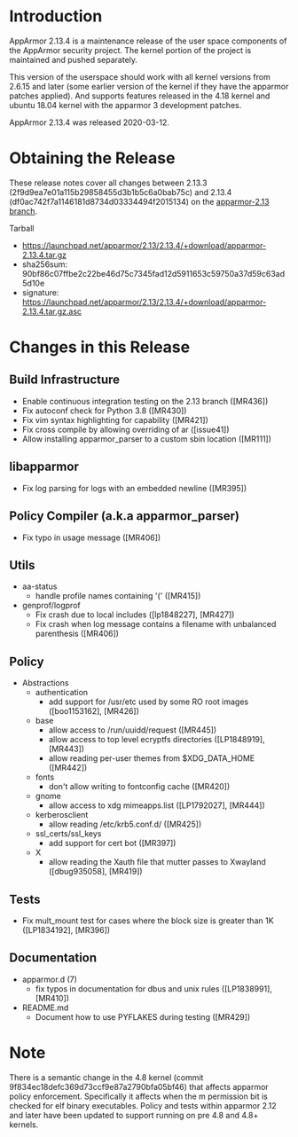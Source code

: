 Introduction
============

AppArmor 2.13.4 is a maintenance release of the user space components
of the AppArmor security project. The kernel portion of the project
is maintained and pushed separately.

This version of the userspace should work with all kernel versions from
2.6.15 and later (some earlier version of the kernel if they have the
apparmor patches applied). And supports features released in the 4.18
kernel and ubuntu 18.04 kernel with the apparmor 3 development patches.

AppArmor 2.13.4 was released 2020-03-12.


# Obtaining the Release
These release notes cover all changes between 2.13.3 (2f9d9ea7e01a115b29858455d3b1b5c6a0bab75c) and 2.13.4 (df0ac742f7a1146181d8734d03334494f2015134) on the [apparmor-2.13 branch](https://gitlab.com/apparmor/apparmor/tree/apparmor-2.13).

Tarball
-   <https://launchpad.net/apparmor/2.13/2.13.4/+download/apparmor-2.13.4.tar.gz>
-   sha256sum: 90bf86c07ffbe2c22be46d75c7345fad12d5911653c59750a37d59c63ad5d10e
-   signature: <https://launchpad.net/apparmor/2.13/2.13.4/+download/apparmor-2.13.4.tar.gz.asc>

# Changes in this Release


Build Infrastructure
--------------------
- Enable continuous integration testing on the 2.13 branch ([MR436])
- Fix autoconf check for Python 3.8 ([MR430])
- Fix vim syntax highlighting for capability ([MR421])
- Fix cross compile by allowing overriding of ar ([issue41])
- Allow installing apparmor_parser to a custom sbin location ([MR111])


libapparmor
-----------
- Fix log parsing for logs with an embedded newline ([MR395])


Policy Compiler (a.k.a apparmor\_parser)
----------------------------------------
- Fix typo in usage message ([MR406])


Utils
-----
- aa-status
  - handle profile names containing '(' ([MR415])
- genprof/logprof
  - Fix crash due to local includes ([lp1848227], [MR427])
  - Fix crash when log message contains a filename with unbalanced parenthesis ([MR406])



Policy
------
- Abstractions
  - authentication
    - add support for /usr/etc used by some RO root images ([boo1153162], [MR426]) 
  - base
    - allow access to /run/uuidd/request ([MR445])
    - allow access to top level ecryptfs directories ([LP1848919], [MR443])
    - allow reading per-user themes from $XDG_DATA_HOME ([MR442])
  - fonts
    - don't allow writing to fontconfig cache ([MR420])
  - gnome
    - allow access to xdg mimeapps.list ([LP1792027], [MR444])
  - kerberosclient
    - allow reading /etc/krb5.conf.d/ ([MR425])
  - ssl_certs/ssl_keys
    - add support for cert bot ([MR397])
  - X
    - allow reading the Xauth file that mutter passes to Xwayland ([dbug935058], [MR419])


Tests
-----
- Fix mult_mount test for cases where the block size is greater than 1K ([LP1834192], [MR396])


Documentation
-------------

- apparmor.d (7)
  - fix typos in documentation for dbus and unix rules ([LP1838991], [MR410])
- README.md
  - Document how to use PYFLAKES during testing ([MR429])


Note
====

There is a semantic change in the 4.8 kernel (commit
9f834ec18defc369d73ccf9e87a2790bfa05bf46) that affects apparmor policy
enforcement. Specifically it affects when the m permission bit is
checked for elf binary executables. Policy and tests within apparmor
2.12 and later have been updated to support running on pre 4.8 and 4.8+ kernels.
